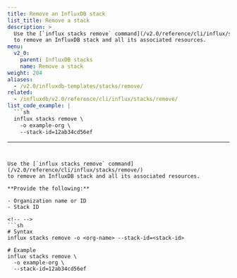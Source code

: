 ```yaml
---
title: Remove an InfluxDB stack
list_title: Remove a stack
description: >
  Use the [`influx stacks remove` command](/v2.0/reference/cli/influx/stacks/remove/)
  to remove an InfluxDB stack and all its associated resources.
menu:
  v2_0:
    parent: InfluxDB stacks
    name: Remove a stack
weight: 204
aliases:
  - /v2.0/influxdb-templates/stacks/remove/
related:
  - /influxdb/v2.0/reference/cli/influx/stacks/remove/
list_code_example: |
  ```sh
  influx stacks remove \
    -o example-org \
    --stack-id=12ab34cd56ef
  ```
---
```


Use the [`influx stacks remove` command](/v2.0/reference/cli/influx/stacks/remove/)
to remove an InfluxDB stack and all its associated resources.

**Provide the following:**

- Organization name or ID
- Stack ID

<!-- -->
```sh
# Syntax
influx stacks remove -o <org-name> --stack-id=<stack-id>

# Example
influx stacks remove \
  -o example-org \
  --stack-id=12ab34cd56ef
```
